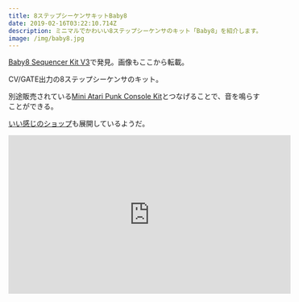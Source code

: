 ```yaml
---
title: 8ステップシーケンサキットBaby8
date: 2019-02-16T03:22:10.714Z
description: ミニマルでかわいい8ステップシーケンサのキット「Baby8」を紹介します。
image: /img/baby8.jpg
---
```

[Baby8 Sequencer Kit V3](https://www.tindie.com/products/Rakit/baby8-sequencer-kit-v3/)で発見。画像もここから転載。

CV/GATE出力の8ステップシーケンサのキット。

別途販売されている[Mini Atari Punk Console Kit](https://www.tindie.com/products/Rakit/mini-atari-punk-console-kit/)とつなげることで、音を鳴らすことができる。

[いい感じのショップ](https://www.rakits.co.uk/shop/)も展開しているようだ。

<iframe width="560" height="315" src="https://www.youtube.com/embed/T6sI3AGWpoM" frameborder="0" allow="accelerometer; autoplay; encrypted-media; gyroscope; picture-in-picture" allowfullscreen></iframe>
